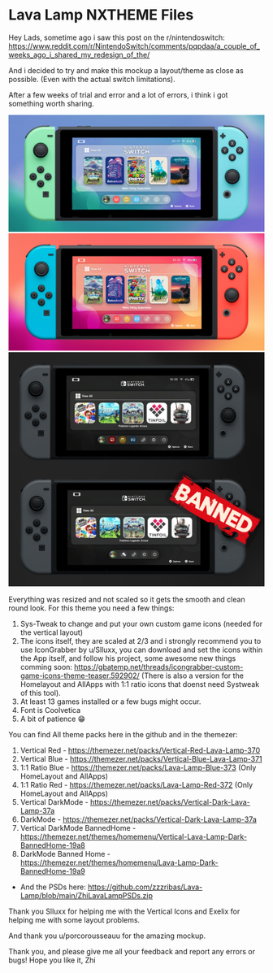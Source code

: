 #  Lava Lamp NXTHEME Files
Hey Lads, sometime ago i saw this post on the r/nintendoswitch:
https://www.reddit.com/r/NintendoSwitch/comments/pqpdaa/a_couple_of_weeks_ago_i_shared_my_redesign_of_the/

And i decided to try and make this mockup a layout/theme as close as possible. (Even with the actual switch limitations).

After a few weeks of trial and error and a lot of errors, i think i got something worth sharing.

![LavaLampBlue](https://raw.githubusercontent.com/zzzribas/Lava-Lamp/main/Mockups/MockupBlueV.jpg)
![LavaLampRed](https://raw.githubusercontent.com/zzzribas/Lava-Lamp/main/Mockups/MockupRedV.jpg)
![LavaLampDark](https://github.com/zzzribas/Lava-Lamp/blob/main/Mockups/MockupsDouble.jpg)


Everything was resized and not scaled so it gets the smooth and clean round look.
For this theme you need a few things:

1. Sys-Tweak to change and put your own custom game icons (needed for the vertical layout)
2. The icons itself, they are scaled at 2/3 and i strongly recommend you to use IconGrabber by u/Slluxx, you can download and set the icons within the App itself, and follow his project, some awesome new things comming soon: https://gbatemp.net/threads/icongrabber-custom-game-icons-theme-teaser.592902/ (There is also a version for the Homelayout and AllApps with 1:1 ratio icons that doenst need Systweak of this tool).
3. At least 13 games installed or a few bugs might occur.
4. Font is Coolvetica
5. A bit of patience 😁

You can find All theme packs here in the github and in the themezer:

1. Vertical Red - https://themezer.net/packs/Vertical-Red-Lava-Lamp-370
2. Vertical Blue - https://themezer.net/packs/Vertical-Blue-Lava-Lamp-371
3. 1:1 Ratio Blue - https://themezer.net/packs/Lava-Lamp-Blue-373 (Only HomeLayout and AllApps)
4. 1:1 Ratio Red - https://themezer.net/packs/Lava-Lamp-Red-372 (Only HomeLayout and AllApps)
5. Vertical DarkMode - https://themezer.net/packs/Vertical-Dark-Lava-Lamp-37a
6. DarkMode - https://themezer.net/packs/Vertical-Dark-Lava-Lamp-37a
7. Vertical DarkMode BannedHome - https://themezer.net/themes/homemenu/Vertical-Lava-Lamp-Dark-BannedHome-19a8
8. DarkMode Banned Home - https://themezer.net/themes/homemenu/Lava-Lamp-Dark-BannedHome-19a9

* And the PSDs here:
https://github.com/zzzribas/Lava-Lamp/blob/main/ZhiLavaLampPSDs.zip

Thank you Slluxx for helping me with the Vertical Icons and Exelix for helping me with some layout problems.

And thank you u/porcorousseauu for the amazing mockup.

Thank you, and please give me all your feedback and report any errors or bugs!
Hope you like it,
Zhi
